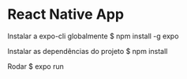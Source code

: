 # React Native App

Instalar a expo-cli globalmente
\$ npm install -g expo

Instalar as dependências do projeto
\$ npm install

Rodar
\$ expo run
